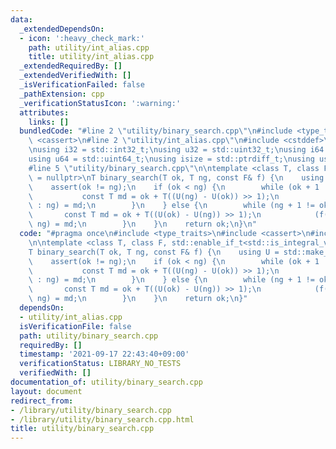 ```yaml
---
data:
  _extendedDependsOn:
  - icon: ':heavy_check_mark:'
    path: utility/int_alias.cpp
    title: utility/int_alias.cpp
  _extendedRequiredBy: []
  _extendedVerifiedWith: []
  _isVerificationFailed: false
  _pathExtension: cpp
  _verificationStatusIcon: ':warning:'
  attributes:
    links: []
  bundledCode: "#line 2 \"utility/binary_search.cpp\"\n#include <type_traits>\n#include\
    \ <cassert>\n#line 2 \"utility/int_alias.cpp\"\n#include <cstddef>\n#include <cstdint>\n\
    \nusing i32 = std::int32_t;\nusing u32 = std::uint32_t;\nusing i64 = std::int64_t;\n\
    using u64 = std::uint64_t;\nusing isize = std::ptrdiff_t;\nusing usize = std::size_t;\n\
    #line 5 \"utility/binary_search.cpp\"\n\ntemplate <class T, class F, std::enable_if_t<std::is_integral_v<T>>*\
    \ = nullptr>\nT binary_search(T ok, T ng, const F& f) {\n    using U = std::make_unsigned_t<T>;\n\
    \    assert(ok != ng);\n    if (ok < ng) {\n        while (ok + 1 != ng) {\n \
    \           const T md = ok + T((U(ng) - U(ok)) >> 1);\n            (f(md) ? ok\
    \ : ng) = md;\n        }\n    } else {\n        while (ng + 1 != ok) {\n     \
    \       const T md = ok + T((U(ok) - U(ng)) >> 1);\n            (f(md) ? ok :\
    \ ng) = md;\n        }\n    }\n    return ok;\n}\n"
  code: "#pragma once\n#include <type_traits>\n#include <cassert>\n#include \"../utility/int_alias.cpp\"\
    \n\ntemplate <class T, class F, std::enable_if_t<std::is_integral_v<T>>* = nullptr>\n\
    T binary_search(T ok, T ng, const F& f) {\n    using U = std::make_unsigned_t<T>;\n\
    \    assert(ok != ng);\n    if (ok < ng) {\n        while (ok + 1 != ng) {\n \
    \           const T md = ok + T((U(ng) - U(ok)) >> 1);\n            (f(md) ? ok\
    \ : ng) = md;\n        }\n    } else {\n        while (ng + 1 != ok) {\n     \
    \       const T md = ok + T((U(ok) - U(ng)) >> 1);\n            (f(md) ? ok :\
    \ ng) = md;\n        }\n    }\n    return ok;\n}"
  dependsOn:
  - utility/int_alias.cpp
  isVerificationFile: false
  path: utility/binary_search.cpp
  requiredBy: []
  timestamp: '2021-09-17 22:43:40+09:00'
  verificationStatus: LIBRARY_NO_TESTS
  verifiedWith: []
documentation_of: utility/binary_search.cpp
layout: document
redirect_from:
- /library/utility/binary_search.cpp
- /library/utility/binary_search.cpp.html
title: utility/binary_search.cpp
---
```

